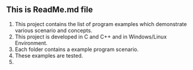 This is ReadMe.md file
----------------------

1. This project contains the list of program examples which demonstrate various scenario and concepts.
2. This project is developed in C and C++ and in Windows/Linux Environment.
3. Each folder contains a example program scenario.
4. These examples are tested.
5.
